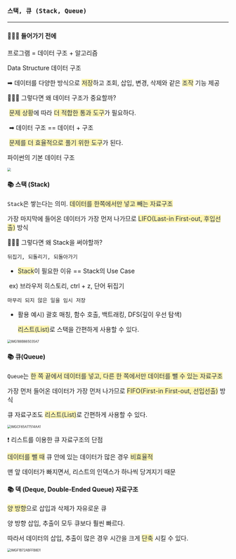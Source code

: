 ### `스택, 큐 (Stack, Queue)`

-------------

#### 👩🏻‍💻 들어가기 전에

프로그램 = 데이터 구조 + 알고리즘

Data Structure 데이터 구조

➡︎ 데이터를 다양한 방식으로 <span style='color:#2D3748; background-color:#fff5b1'>저장</span>하고 조회, 삽입, 변경, 삭제와 같은 <span style='color:#2D3748; background-color:#fff5b1'>조작</span> 기능 제공



🤷🏻‍♀️ 그렇다면 왜 데이터 구조가 중요할까?

​	  <span style='color:#2D3748; background-color:#fff5b1'>문제 상황</span>에 따라 <span style='color:#2D3748; background-color:#fff5b1'>더 적합한 통과 도구</span>가 필요하다.

​	  ➡︎ 데이터 구조 == 데이터 + 구조

​		  <span style='color:#2D3748; background-color:#fff5b1'>문제를 더 효율적으로 풀기 위한 도구</span>가 된다.



파이썬의 기본 데이터 구조

<img src="/Users/goobano/Desktop/pythondata.png" style="zoom:50%;" />



#### 📚 스택 (Stack)

`Stack`은 쌓는다는 의미. <span style='color:#2D3748; background-color:#fff5b1'>데이터를 한쪽에서만 넣고 빼는 자료구조</span>

가장 마지막에 들어온 데이터가 가장 먼저 나가므로 <span style='color:#2D3748; background-color:#fff5b1'>LIFO(Last-in First-out, 후입선출)</span> 방식



🤷🏻‍♀️ 그렇다면 왜 Stack을 써야할까?

`뒤집기, 되돌리기, 되돌아가기`

- <span style='color:#2D3748; background-color:#fff5b1'>Stack</span>이 필요한 이유 == Stack의 Use Case

​	   ex) 브라우저 히스토리, ctrl + z, 단어 뒤집기

`마무리 되지 않은 일을 임시 저장`

- 활용 예시) 괄호 매칭, 함수 호출, 백트래킹, DFS(깊이 우선 탐색)

  <span style='color:#2D3748; background-color:#fff5b1'>리스트(List)</span>로 스택을 간편하게 사용할 수 있다.

<img src="stack:queue.assets/IMG188B665035A7.jpeg" alt="IMG188B665035A7" style="zoom:50%;" />



#### 📚 큐(Queue)

`Queue`는 <span style='color:#2D3748; background-color:#fff5b1'>한 쪽 끝에서 데이터를 넣고, 다른 한 쪽에서만 데이터를 뺄 수 있는 자료구조</span>

가장 먼저 들어온 데이터가 가장 먼저 나가므로 <span style='color:#2D3748; background-color:#fff5b1'>FIFO(First-in First-out, 선입선출)</span> 방식



큐 자료구조도 <span style='color:#2D3748; background-color:#fff5b1'>리스트(List)</span>로 간편하게 사용할 수 있다.

<img src="stack:queue.assets/IMGCF65A77514AA1.jpeg" alt="IMGCF65A77514AA1" style="zoom:50%;" />



❗️ 리스트를 이용한 큐 자료구조의 단점

<span style='color:#2D3748; background-color:#fff5b1'>데이터를 뺄 때</span> 큐 안에 있는 데이터가 많은 경우 <span style='color:#2D3748; background-color:#fff5b1'>비효율적</span>

맨 앞 데이터가 빠지면서, 리스트의 인덱스가 하나씩 당겨지기 때문



#### 📚 덱 (Deque, Double-Ended Queue) 자료구조

<span style='color:#2D3748; background-color:#fff5b1'>양 방향</span>으로 삽입과 삭제가 자유로운 큐

양 방향 삽입, 추출이 모두 큐보다 훨씬 빠르다.

따라서 데이터의 삽입, 추출이 많은 경우 시간을 크게 <span style='color:#2D3748; background-color:#fff5b1'>단축</span> 시킬 수 있다.

<img src="stack:queue.assets/IMGF1B72ABFFB8D1.jpeg" alt="IMGF1B72ABFFB8D1" style="zoom:50%;" />